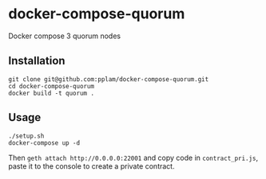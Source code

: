 # docker-compose-quorum
Docker compose 3 quorum nodes
## Installation
~~~shell
git clone git@github.com:pplam/docker-compose-quorum.git
cd docker-compose-quorum
docker build -t quorum .
~~~
## Usage
~~~shell
./setup.sh
docker-compose up -d
~~~
Then `geth attach http://0.0.0.0:22001` and copy code in `contract_pri.js`, paste it to the console to create a private contract.
